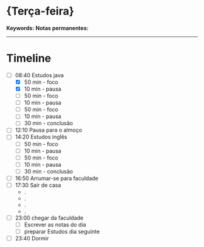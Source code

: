 # {Terça-feira}
**Keywords:**
**Notas permanentes:**
_ _ __

# Timeline 

- [ ] 08:40 Estudos java
	- [x] 50 min - foco
	- [x] 10 min - pausa
	- [ ] 50 min - foco
	- [ ] 10 min - pausa
	- [ ] 50 min - foco
	- [ ] 10 min - pausa
	- [ ] 30 min - conclusão
- [ ] 12:10 Pausa para o almoço
- [ ] 14:20 Estudos inglês
	- [ ] 50 min - foco
	- [ ] 10 min - pausa
	- [ ] 50 min - foco
	- [ ] 10 min - pausa
	- [ ] 30 min - conclusão
- [ ] 16:50 Arrumar-se para faculdade
- [ ] 17:30 Sair de casa
	- .
	- .
	- .
	- .
- [ ] 23:00 chegar da faculdade 
	- [ ] Escrever as notas do dia
	- [ ] preparar Estudos dia seguinte 
- [ ] 23:40 Dormir